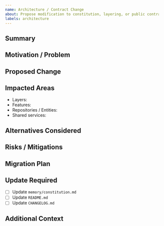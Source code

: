 ```yaml
---
name: Architecture / Contract Change
about: Propose modification to constitution, layering, or public contracts
labels: architecture
---
```


## Summary
<!-- Concise description of the architectural change -->

## Motivation / Problem
<!-- What limitation or issue prompts this? -->

## Proposed Change
<!-- Describe desired structure / rule / contract -->

## Impacted Areas
- Layers:
- Features:
- Repositories / Entities:
- Shared services:

## Alternatives Considered

## Risks / Mitigations

## Migration Plan
<!-- Steps to implement + transition strategy -->

## Update Required
- [ ] Update `memory/constitution.md`
- [ ] Update `README.md`
- [ ] Update `CHANGELOG.md`

## Additional Context
